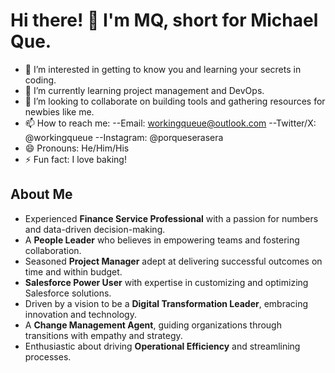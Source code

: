 # Hi there! 👋 I'm MQ, short for Michael Que. 

- 👀 I’m interested in getting to know you and learning your secrets in coding.
- 🌱 I’m currently learning project management and DevOps. 
- 💞️ I’m looking to collaborate on building tools and gathering resources for newbies like me. 
- 📫 How to reach me:
  --Email: workingqueue@outlook.com
  --Twitter/X: @workingqueue
  --Instagram: @porqueserasera
- 😄 Pronouns: He/Him/His
- ⚡ Fun fact: I love baking! 

## About Me
- Experienced **Finance Service Professional** with a passion for numbers and data-driven decision-making.
- A **People Leader** who believes in empowering teams and fostering collaboration.
- Seasoned **Project Manager** adept at delivering successful outcomes on time and within budget.
- **Salesforce Power User** with expertise in customizing and optimizing Salesforce solutions.
- Driven by a vision to be a **Digital Transformation Leader**, embracing innovation and technology.
- A **Change Management Agent**, guiding organizations through transitions with empathy and strategy.
- Enthusiastic about driving **Operational Efficiency** and streamlining processes.
  
<!---
mrmichaelque/mrmichaelque is a ✨ special ✨ repository because its `README.md` (this file) appears on your GitHub profile.
You can click the Preview link to take a look at your changes.
--->
